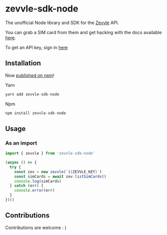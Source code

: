 # zevvle-sdk-node
The unofficial Node library and SDK for the [Zevvle](https://zevvle.com/) API.

You can grab a SIM card from them and get hacking with the docs available [here](https://docs.zevvle.com/).

To get an API key, sign in [here](https://developers.zevvle.com/)

## Installation

Now [published on npm](https://www.npmjs.com/package/zevvle-sdk-node)!

Yarn

```js
yarn add zevvle-sdk-node
```

Npm

```javascript
npm install zevvle-sdk-node
```



## Usage

### As an import

```js
import { zevvle } from 'zevvle-sdk-node'

(async () => {
  try {
    const zev = new zevvle(`${ZEVVLE_KEY}`)
    const simCards = await zev.listSimCards()
    console.log(simCards)
  } catch (err) {
    console.error(err)
  }
})()
```

## Contributions

Contributions are welcome : )
